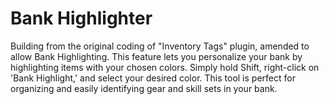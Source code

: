 # Bank Highlighter
Building from the original coding of "Inventory Tags" plugin, amended to allow Bank Highlighting. This feature lets you personalize your bank by highlighting items with your chosen colors. Simply hold Shift, right-click on 'Bank Highlight,' and select your desired color. This tool is perfect for organizing and easily identifying gear and skill sets in your bank.
